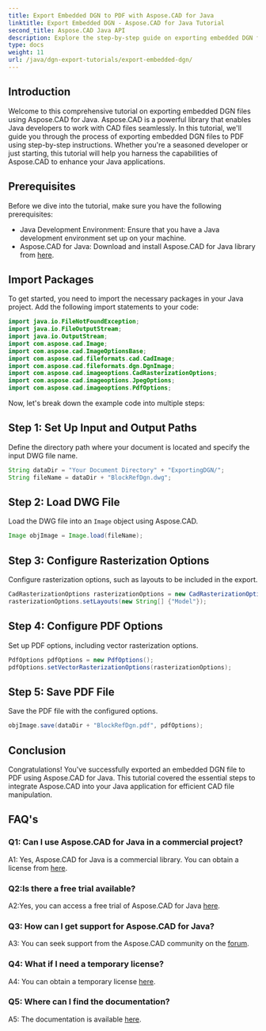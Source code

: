 ```yaml
---
title: Export Embedded DGN to PDF with Aspose.CAD for Java
linktitle: Export Embedded DGN - Aspose.CAD for Java Tutorial
second_title: Aspose.CAD Java API
description: Explore the step-by-step guide on exporting embedded DGN files to PDF using Aspose.CAD for Java. Enhance your Java applications with seamless CAD file manipulation.
type: docs
weight: 11
url: /java/dgn-export-tutorials/export-embedded-dgn/
---
```

## Introduction

Welcome to this comprehensive tutorial on exporting embedded DGN files using Aspose.CAD for Java. Aspose.CAD is a powerful library that enables Java developers to work with CAD files seamlessly. In this tutorial, we'll guide you through the process of exporting embedded DGN files to PDF using step-by-step instructions. Whether you're a seasoned developer or just starting, this tutorial will help you harness the capabilities of Aspose.CAD to enhance your Java applications.

## Prerequisites

Before we dive into the tutorial, make sure you have the following prerequisites:
- Java Development Environment: Ensure that you have a Java development environment set up on your machine.
- Aspose.CAD for Java: Download and install Aspose.CAD for Java library from [here](https://releases.aspose.com/cad/java/).

## Import Packages

To get started, you need to import the necessary packages in your Java project. Add the following import statements to your code:

```java
import java.io.FileNotFoundException;
import java.io.FileOutputStream;
import java.io.OutputStream;
import com.aspose.cad.Image;
import com.aspose.cad.ImageOptionsBase;
import com.aspose.cad.fileformats.cad.CadImage;
import com.aspose.cad.fileformats.dgn.DgnImage;
import com.aspose.cad.imageoptions.CadRasterizationOptions;
import com.aspose.cad.imageoptions.JpegOptions;
import com.aspose.cad.imageoptions.PdfOptions;
```

Now, let's break down the example code into multiple steps:

## Step 1: Set Up Input and Output Paths

Define the directory path where your document is located and specify the input DWG file name.

```java
String dataDir = "Your Document Directory" + "ExportingDGN/";
String fileName = dataDir + "BlockRefDgn.dwg";
```

## Step 2: Load DWG File

Load the DWG file into an `Image` object using Aspose.CAD.

```java
Image objImage = Image.load(fileName);
```

## Step 3: Configure Rasterization Options

Configure rasterization options, such as layouts to be included in the export.

```java
CadRasterizationOptions rasterizationOptions = new CadRasterizationOptions();
rasterizationOptions.setLayouts(new String[] {"Model"});
```

## Step 4: Configure PDF Options

Set up PDF options, including vector rasterization options.

```java
PdfOptions pdfOptions = new PdfOptions();
pdfOptions.setVectorRasterizationOptions(rasterizationOptions);
```

## Step 5: Save PDF File

Save the PDF file with the configured options.
```java
objImage.save(dataDir + "BlockRefDgn.pdf", pdfOptions);
```

## Conclusion

Congratulations! You've successfully exported an embedded DGN file to PDF using Aspose.CAD for Java. This tutorial covered the essential steps to integrate Aspose.CAD into your Java application for efficient CAD file manipulation.

## FAQ's

### Q1: Can I use Aspose.CAD for Java in a commercial project?

A1: Yes, Aspose.CAD for Java is a commercial library. You can obtain a license from [here](https://purchase.aspose.com/buy).

### Q2:Is there a free trial available?

A2:Yes, you can access a free trial of Aspose.CAD for Java [here](https://releases.aspose.com/).

### Q3: How can I get support for Aspose.CAD for Java?

A3: You can seek support from the Aspose.CAD community on the [forum](https://forum.aspose.com/c/cad/19).

### Q4: What if I need a temporary license?

A4: You can obtain a temporary license [here](https://purchase.aspose.com/temporary-license/).

### Q5: Where can I find the documentation?

A5: The documentation is available [here](https://reference.aspose.com/cad/java/).